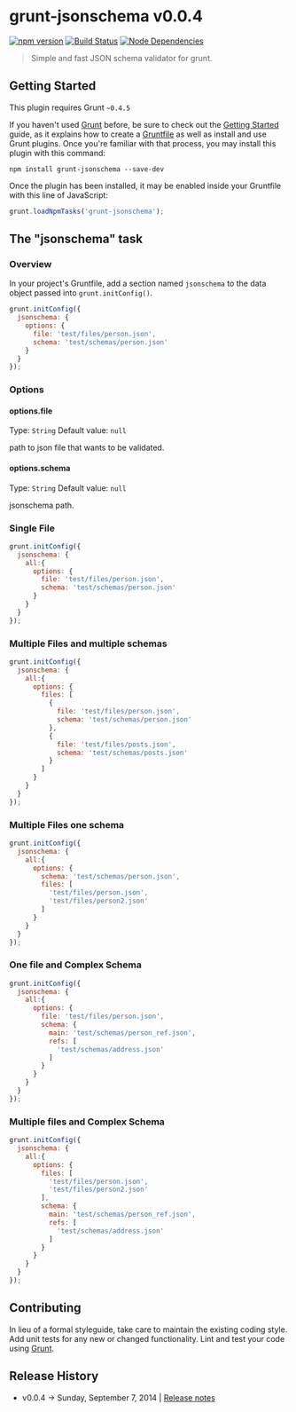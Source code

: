 # grunt-jsonschema v0.0.4
[![npm version](http://img.shields.io/npm/v/grunt-jsonschema.svg)](https://www.npmjs.org/package/grunt-jsonschema)
[![Build Status](https://travis-ci.org/richistron/grunt-jsonschema.png?branch=master)](https://travis-ci.org/richistron/grunt-jsonschema)
[![Node Dependencies](https://david-dm.org/richistron/grunt-jsonschema.png)](https://david-dm.org/richistron/grunt-jsonschema)

> Simple and fast JSON schema validator for grunt.

## Getting Started
This plugin requires Grunt `~0.4.5`

If you haven't used [Grunt](http://gruntjs.com/) before, be sure to check out the [Getting Started](http://gruntjs.com/getting-started) guide, as it explains how to create a [Gruntfile](http://gruntjs.com/sample-gruntfile) as well as install and use Grunt plugins. Once you're familiar with that process, you may install this plugin with this command:

```shell
npm install grunt-jsonschema --save-dev
```

Once the plugin has been installed, it may be enabled inside your Gruntfile with this line of JavaScript:

```js
grunt.loadNpmTasks('grunt-jsonschema');
```

## The "jsonschema" task

### Overview
In your project's Gruntfile, add a section named `jsonschema` to the data object passed into `grunt.initConfig()`.

```js
grunt.initConfig({
  jsonschema: {
    options: {
      file: 'test/files/person.json',
      schema: 'test/schemas/person.json'
    }
  }
});
```

### Options

#### options.file
Type: `String`
Default value: `null`

path to json file that wants to be validated.

#### options.schema
Type: `String`
Default value: `null`

jsonschema path.

### Single File

```js
grunt.initConfig({
  jsonschema: {
    all:{
      options: {
        file: 'test/files/person.json',
        schema: 'test/schemas/person.json'
      }
    }
  }
});
```

### Multiple Files and multiple schemas

```js
grunt.initConfig({
  jsonschema: {
    all:{
      options: {
        files: [
          {
            file: 'test/files/person.json',
            schema: 'test/schemas/person.json'
          },
          {
            file: 'test/files/posts.json',
            schema: 'test/schemas/posts.json'
          }
        ]
      }
    }
  }
});
```

### Multiple Files one schema

```js
grunt.initConfig({
  jsonschema: {
    all:{
      options: {
        schema: 'test/schemas/person.json',
        files: [
          'test/files/person.json',
          'test/files/person2.json'
        ]
      }
    }
  }
});
```

### One file and Complex Schema

```js
grunt.initConfig({
  jsonschema: {
    all:{
      options: {
        file: 'test/files/person.json',
        schema: {
          main: 'test/schemas/person_ref.json',
          refs: [
            'test/schemas/address.json'
          ]
        }
      }
    }
  }
});
```

### Multiple files and Complex Schema

```js
grunt.initConfig({
  jsonschema: {
    all:{
      options: {
        files: [
          'test/files/person.json',
          'test/files/person2.json'
        ],
        schema: {
          main: 'test/schemas/person_ref.json',
          refs: [
            'test/schemas/address.json'
          ]
        }
      }
    }
  }
});
```

## Contributing
In lieu of a formal styleguide, take care to maintain the existing coding style. Add unit tests for any new or changed functionality. Lint and test your code using [Grunt](http://gruntjs.com/).

## Release History

* v0.0.4 -> Sunday, September 7, 2014 | [Release notes](https://github.com/richistron/grunt-jsonschema/pull/7)
